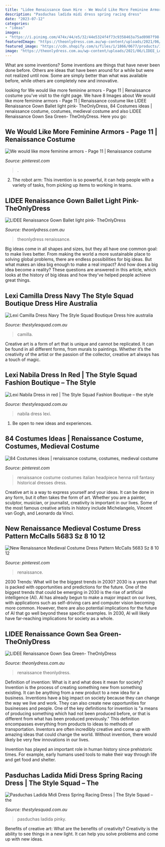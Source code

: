 ```yaml
---
title: "Lidee Renaissance Gown Hire - We Would Like More Feminine Armors"
description: "Pasduchas ladida midi dress spring racing dress"
date: "2023-07-12"
categories:
- "ideas"
images:
- "https://i.pinimg.com/474x/44/e5/32/44e5324f4f73c9358463a75ad0907f98--renaissance-fashion-medieval-costume.jpg"
featuredImage: "https://theonlydress.com.au/wp-content/uploads/2021/06/LIDEE_LowRes-116_341f38be-0290-433b-aa33-b60921909ddf_2000x-224x300.jpg"
featured_image: "https://cdn.shopify.com/s/files/1/1866/0677/products/1628_NABILA_-_SIDe_2_720x_dda7689c-3e5c-47f7-8421-5008d4a18ce0_1024x1024.jpg?v=1571677451"
image: "https://theonlydress.com.au/wp-content/uploads/2021/06/LIDEE_LowRes-116_341f38be-0290-433b-aa33-b60921909ddf_2000x-224x300.jpg"
---
```



What are some inventions?
Some inventions are things that have never been done before. Others are ideas that have been around for a while but were not realized until now. Some are simply better than what was available before, while others are completely new and innovative.

	

		
looking for We would like more feminine armors - Page 11 | Renaissance costume you've visit to the right page. We have 8 Images about We would like more feminine armors - Page 11 | Renaissance costume like LIDEE Renaissance Gown Ballet light pink- TheOnlyDress, 84 Costumes ideas | renaissance costume, costumes, medieval costume and also LIDEE Renaissance Gown Sea Green- TheOnlyDress. Here you go:
		
    
## We Would Like More Feminine Armors - Page 11 | Renaissance Costume

<img loading=lazy src="https://i.pinimg.com/736x/87/ec/bc/87ecbcb02461f2e39baf8d9bc730b3a4--costume-renaissance-renaissance-dresses.jpg" onerror="this.onerror=null;this.src='https://tse2.mm.bing.net/th?id=OIP.61IZlOgMuq-x99LSdFLlkgHaI6&amp;pid=15.1';" alt="We would like more feminine armors - Page 11 | Renaissance costume">

_Source: pinterest.com_

>. 

	

2. The robot arm: This invention is so powerful, it can help people with a variety of tasks, from picking up items to working in teams.

    
## LIDEE Renaissance Gown Ballet Light Pink- TheOnlyDress

<img loading=lazy src="https://theonlydress.com.au/wp-content/uploads/2021/06/LIDEE_LowRes-67_2000x-624x836.jpg" onerror="this.onerror=null;this.src='https://tse3.mm.bing.net/th?id=OIP.guuB_isnF4okrZleANLwKwHaJ7&amp;pid=15.1';" alt="LIDEE Renaissance Gown Ballet light pink- TheOnlyDress">

_Source: theonlydress.com.au_

>theonlydress renaissance. 

	

Big ideas come in all shapes and sizes, but they all have one common goal: to make lives better. From making the world a more sustainable place to solving global problems, there are endless possibilities for big ideas. But what makes an idea big enough to make a real impact? And how does a big idea become a reality? These questions are answered in this article, which looks at the history of big ideas and how they've helped people achieve great things.

    
## Lexi Camilla Dress Navy The Style Squad Boutique Dress Hire Australia

<img loading=lazy src="https://cdn.shopify.com/s/files/1/1866/0677/products/1553N_6775_720x_0921652c-9644-4bea-bf5c-7785fce254e4_1024x1024.jpg?v=1571676625" onerror="this.onerror=null;this.src='https://tse4.mm.bing.net/th?id=OIP.mOh5X64ocLj8duQeS0e4VwHaLG&amp;pid=15.1';" alt="Lexi Camilla Dress Navy The Style Squad Boutique Dress hire australia">

_Source: thestylesquad.com.au_

>camilla. 

	

Creative art is a form of art that is unique and cannot be replicated. It can be found in all different forms, from murals to paintings. Whether it’s the creativity of the artist or the passion of the collector, creative art always has a touch of magic.

    
## Lexi Nabila Dress In Red | The Style Squad Fashion Boutique – The Style

<img loading=lazy src="https://cdn.shopify.com/s/files/1/1866/0677/products/1628_NABILA_-_SIDe_2_720x_dda7689c-3e5c-47f7-8421-5008d4a18ce0_1024x1024.jpg?v=1571677451" onerror="this.onerror=null;this.src='https://tse2.mm.bing.net/th?id=OIP.JnxF4R7dbtcr6wwdExO0ywHaLG&amp;pid=15.1';" alt="Lexi Nabila Dress in red | The Style Squad Fashion Boutique – the style">

_Source: thestylesquad.com.au_

>nabila dress lexi. 

	

1. Be open to new ideas and experiences.

    
## 84 Costumes Ideas | Renaissance Costume, Costumes, Medieval Costume

<img loading=lazy src="https://i.pinimg.com/236x/9c/3c/80/9c3c801677868ed7f823cdd7391389e3--renaissance-costume-renaissance-fair.jpg" onerror="this.onerror=null;this.src='https://tse3.mm.bing.net/th?id=OIP.QcVA4b0hPAHVoj6u4ZVoDAAAAA&amp;pid=15.1';" alt="84 Costumes ideas | renaissance costume, costumes, medieval costume">

_Source: pinterest.com_

>renaissance costume costumes italian headpiece henna roll fantasy historical dresses dress. 

	

Creative art is a way to express yourself and your ideas. It can be done in any form, but it often takes the form of art. Whether you are a painter, sculptor, musician, or journalist, creativity is important in our lives. Some of the most famous creative artists in history include Michelangelo, Vincent van Gogh, and Leonardo da Vinci.

    
## New Renaissance Medieval Costume Dress Pattern McCalls 5683 Sz 8 10 12

<img loading=lazy src="https://i.pinimg.com/474x/44/e5/32/44e5324f4f73c9358463a75ad0907f98--renaissance-fashion-medieval-costume.jpg" onerror="this.onerror=null;this.src='https://tse3.mm.bing.net/th?id=OIP.jolEDfgNC0DAJpSlHnz4iAAAAA&amp;pid=15.1';" alt="New Renaissance Medieval Costume Dress Pattern McCalls 5683 Sz 8 10 12">

_Source: pinterest.com_

>renaissance. 

	

2030 Trends: What will be the biggest trends in 2030?
2030 is a years that is packed with opportunities and predictions for the future. One of the biggest trends that could be emerging in 2030 is the rise of artificial intelligence (AI). AI has already begun to make a major impact on our lives, with applications such as self-driving cars and computer vision becoming more common. However, there are also potential implications for the future of AI that go well beyond these specific examples. In 2030, AI will likely have far-reaching implications for society as a whole.

    
## LIDEE Renaissance Gown Sea Green- TheOnlyDress

<img loading=lazy src="https://theonlydress.com.au/wp-content/uploads/2021/06/LIDEE_LowRes-116_341f38be-0290-433b-aa33-b60921909ddf_2000x-224x300.jpg" onerror="this.onerror=null;this.src='https://tse3.mm.bing.net/th?id=OIP.2CPDihB3H0exwZjc7qq4oAAAAA&amp;pid=15.1';" alt="LIDEE Renaissance Gown Sea Green- TheOnlyDress">

_Source: theonlydress.com.au_

>renaissance theonlydress. 

	

Definition of invention: What is it and what does it mean for society?
Invention is the process of creating something new from something existing. It can be anything from a new product to a new idea for a business. Inventions have a big impact on society because they can change the way we live and work. They can also create new opportunities for businesses and people.
One of the key definitions for invention is "a means of producing something which had not been produced before, or that is different from what has been produced previously." This definition encompasses everything from products to ideas to methods of transportation. Inventors are often incredibly creative and come up with amazing ideas that could change the world. Without invention, there would likely be very few innovations in our lives.

Invention has played an important role in human history since prehistoric times. For example, early humans used tools to make their way through life and get food and shelter.

    
## Pasduchas Ladida Midi Dress Spring Racing Dress | The Style Squad – The

<img loading=lazy src="https://cdn.shopify.com/s/files/1/1866/0677/products/PT200286_2_700x.jpg?v=1630910899" onerror="this.onerror=null;this.src='https://tse1.mm.bing.net/th?id=OIP.pB6j4Ddh557D6fSGUjtWHgAAAA&amp;pid=15.1';" alt="Pasduchas Ladida Midi Dress Spring Racing Dress | The Style Squad – the">

_Source: thestylesquad.com.au_

>pasduchas ladida pinky. 

	

Benefits of creative art: What are the benefits of creativity?
Creativity is the ability to see things in a new light. It can help you solve problems and come up with new ideas.

